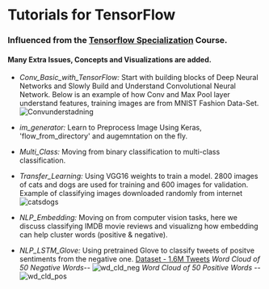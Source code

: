 # Tutorials for TensorFlow
### Influenced from the [Tensorflow Specialization](https://www.coursera.org/specializations/tensorflow-in-practice) Course. 
#### Many Extra Issues, Concepts and Visualizations are added.    
* _Conv_Basic_with_TensorFlow:_ Start with building blocks of Deep Neural Networks and Slowly Build and Understand Convolutional Neural Network. 
Below is an example of how Conv and Max Pool layer understand features, training images are from MNIST Fashion Data-Set.  
![Convunderstadning](https://github.com/suvoooo/Learn-TensorFlow/blob/master/Conv_Basic_with_TensorFlow/Understanding_conv2.png)
* _im_generator:_ Learn to Preprocess Image Using Keras, 'flow_from_directory' and augemntation on the fly. 
* _Multi_Class:_ Moving from binary classification to multi-class classification. 
* _Transfer_Learning:_ Using VGG16 weights to train a model. 2800 images of cats and dogs are used for training and 600 images for validation. Example of classifying images downloaded randomly from internet
![catsdogs](https://github.com/suvoooo/Learn-TensorFlow/blob/master/Transfer_Learning/Prediction_with_Vgg_CatsDogs.png)

* _NLP_Embedding:_ Moving on from computer vision tasks, here we discuss classifying IMDB movie reviews and visualizng how embedding can help cluster words (positive & negative). 
* _NLP_LSTM_Glove:_ Using pretrained Glove to classify tweets of positve sentiments from the negative one. [Dataset - 1.6M Tweets](https://www.kaggle.com/kazanova/sentiment140)
_Word Cloud of 50 Negative Words_--
![wd_cld_neg](https://github.com/suvoooo/Learn-TensorFlow/blob/master/NLP_LSTM_Glove/Wd_cld_neg_sent.png)
_Word Cloud of 50 Positive Words_ --
![wd_cld_pos](https://github.com/suvoooo/Learn-TensorFlow/blob/master/NLP_LSTM_Glove/Wd_cld_pos_sent.png)

